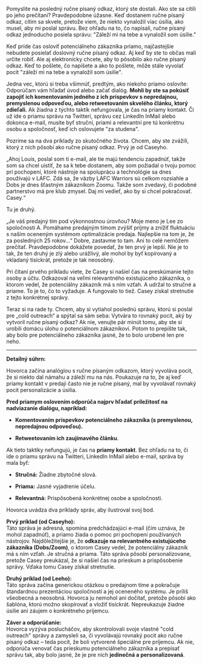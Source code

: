 
Pomyslite na posledný ručne písaný odkaz, ktorý ste dostali. Ako ste sa cítili po jeho prečítaní? Pravdepodobne úžasne. Keď dostanem ručne písaný odkaz, cítim sa skvele, pretože viem, že niekto vynaložil viac úsilia, ako musel, aby mi poslal správu. Bez ohľadu na to, čo napísali, ručne písaný odkaz jednoducho posiela správu: "Záleží mi na tebe a vynaložil som úsilie."

Keď príde čas osloviť potenciálneho zákazníka priamo, najčastejšie nebudete posielať doslovný ručne písaný odkaz. Aj keď by ste to občas mali určite robiť. Ale aj elektronicky chcete, aby to pôsobilo ako ručne písaný odkaz. Keď to pošlete, čo napíšete a ako to pošlete, môže stále vyvolať pocit "záleží mi na tebe a vynaložil som úsilie".

Jedna vec, ktorú si treba všimnúť, predtým, ako niekoho priamo oslovíte: Odporúčam vám hľadať úvod alebo začať dialóg. **Mohli by ste sa pokúsiť zapojiť ich komentovaním jedného z ich príspevkov s nepredajnou, premyslenou odpoveďou, alebo retweetovaním skvelého článku, ktorý zdieľali.** Ak žiadna z týchto taktík nefungovala, je čas na priamy kontakt. Či už ide o priamu správu na Twitteri, správu cez LinkedIn InMail alebo dokonca e-mail, musíte byť struční, priami a relevantní pre tú konkrétnu osobu a spoločnosť, keď ich oslovujete "za studena".

Pozrime sa na dva príklady zo skutočného života. Chcem, aby ste zvážili, ktorý z nich pôsobí ako ručne písaný odkaz. Prvý je od Caseyho.

„Ahoj Louis, poslal som ti e-mail, ale tie majú tendenciu zapadnúť, takže som sa chcel uistiť, že sa k tebe dostanem, aby som požiadal o tvoju pomoc pri pochopení, ktoré nástroje na spoluprácu a technológie sa dnes používajú v LAFC. Zdá sa, že väzby LAFC Warriors sú celkom rozsiahle a Dobs je dnes šťastným zákazníkom Zoomu. Takže som zvedavý, či podobné partnerstvo má pre klub zmysel. Daj mi vedieť, ako by si chcel pokračovať. Casey.“

Tu je druhý.

„Je váš predajný tím pod výkonnostnou úrovňou? Moje meno je Lee zo spoločnosti A. Pomáhame predajným tímom zvýšiť príjmy a znížiť fluktuáciu s naším oceneným systémom optimalizácie predaja. Najlepšie na tom je, že za posledných 25 rokov…“ Dobre, zastavme to tam. Ani to celé nemôžem prečítať. Pravdepodobne dokážete povedať, že ten prvý je lepší. Nie je to tak, že ten druhý je zlý alebo urážlivý, ale mohol by byť kopírovaný a vkladaný tisíckrát, pretože je tak neosobný.

Pri čítaní prvého príkladu viete, že Casey si našiel čas na preskúmanie tejto osoby a účtu. Odkazoval na veľmi relevantného existujúceho zákazníka, o ktorom vedel, že potenciálny zákazník má s ním vzťah. A udržal to stručné a priame. To je to, čo to vyžaduje. A fungovalo to tiež. Casey získal stretnutie z tejto konkrétnej správy.

Teraz si na rade ty. Chcem, aby si vytiahol poslednú správu, ktorú si poslal pre „cold outreach“ a spýtal sa sám seba: Vytvára to rovnaký pocit, aký by vytvoril ručne písaný odkaz? Ak nie, venujte pár minút tomu, aby ste si urobili domácu úlohu o potenciálnom zákazníkovi. Potom to prepíšte tak, aby bolo pre potenciálneho zákazníka jasné, že to bolo urobené len pre neho.

---

**Detailný súhrn:**

Hovorca začína analógiou s ručne písaným odkazom, ktorý vyvoláva pocit, že si niekto dal námahu a záleží mu na nás. Poukazuje na to, že aj keď priamy kontakt v predaji často nie je ručne písaný, mal by vyvolávať rovnaký pocit personalizácie a úsilia.

**Pred priamym oslovením odporúča najprv hľadať príležitosť na nadviazanie dialógu, napríklad:**

- **Komentovaním príspevkov potenciálneho zákazníka (s premyslenou, nepredajnou odpoveďou).**
    
- **Retweetovaním ich zaujímavého článku**.
    

Ak tieto taktiky nefungujú, je čas na **priamy kontakt**. Bez ohľadu na to, či ide o priamu správu na Twitteri, LinkedIn InMail alebo e-mail, správa by mala byť:

- **Stručná:** Žiadne zbytočné slová.
    
- **Priama:** Jasné vyjadrenie účelu.
    
- **Relevantná:** Prispôsobená konkrétnej osobe a spoločnosti.
    

Hovorca uvádza dva príklady správ, aby ilustroval svoj bod.

**Prvý príklad (od Caseyho):**  
Táto správa je adresná, spomína predchádzajúci e-mail (čím uznáva, že mohol zapadnúť), a priamo žiada o pomoc pri pochopení používaných nástrojov. Najdôležitejšie je, že **odkazuje na relevantného existujúceho zákazníka (Dobs/Zoom)**, o ktorom Casey vedel, že potenciálny zákazník má s ním vzťah. Je stručná a priama. Táto správa pôsobí personalizovane, pretože Casey preukázal, že si našiel čas na prieskum a prispôsobenie správy. Vďaka tomu Casey získal stretnutie.

**Druhý príklad (od Leeho):**  
Táto správa začína generickou otázkou o predajnom tíme a pokračuje štandardnou prezentáciou spoločnosti a jej oceneného systému. Je príliš všeobecná a neosobná. Hovorca ju nemohol ani dočítať, pretože pôsobí ako šablóna, ktorú možno skopírovať a vložiť tisíckrát. Nepreukazuje žiadne úsilie ani záujem o konkrétneho príjemcu.

**Záver a odporúčanie:**  
Hovorca vyzýva poslucháčov, aby skontrolovali svoje vlastné "cold outreach" správy a zamysleli sa, či vyvolávajú rovnaký pocit ako ručne písaný odkaz – teda pocit, že boli vytvorené špeciálne pre príjemcu. Ak nie, odporúča venovať čas prieskumu potenciálneho zákazníka a prepísať správu tak, aby bolo jasné, že je pre nich **jedinečná a personalizovaná**.